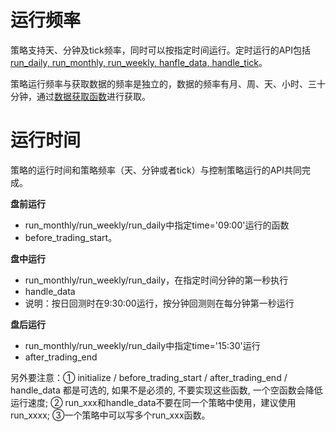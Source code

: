 # 运行频率

策略支持天、分钟及tick频率，同时可以按指定时间运行。定时运行的API包括[run_daily, run_monthly, run_weekly, hanfle_data, handle_tick](https://www.joinquant.com/help/api/help?name=api#run_daily)。

策略运行频率与获取数据的频率是独立的，数据的频率有月、周、天、小时、三十分钟，通过[数据获取函数](https://www.joinquant.com/help/api/help?name=api#%E6%95%B0%E6%8D%AE%E8%8E%B7%E5%8F%96%E5%87%BD%E6%95%B0)进行获取。

# 运行时间

策略的运行时间和策略频率（天、分钟或者tick）与控制策略运行的API共同完成。

**盘前运行**

- run_monthly/run_weekly/run_daily中指定time='09:00'运行的函数
- before_trading_start。

**盘中运行**

- run_monthly/run_weekly/run_daily，在指定时间分钟的第一秒执行
- handle_data
- 说明：按日回测时在9:30:00运行，按分钟回测则在每分钟第一秒运行

**盘后运行**

- run_monthly/run_weekly/run_daily中指定time='15:30'运行
- after_trading_end

另外要注意：① initialize / before_trading_start / after_trading_end / handle_data 都是可选的, 如果不是必须的, 不要实现这些函数, 一个空函数会降低运行速度; ② run_xxx和handle_data不要在同一个策略中使用，建议使用run_xxxx; ③一个策略中可以写多个run_xxx函数。
